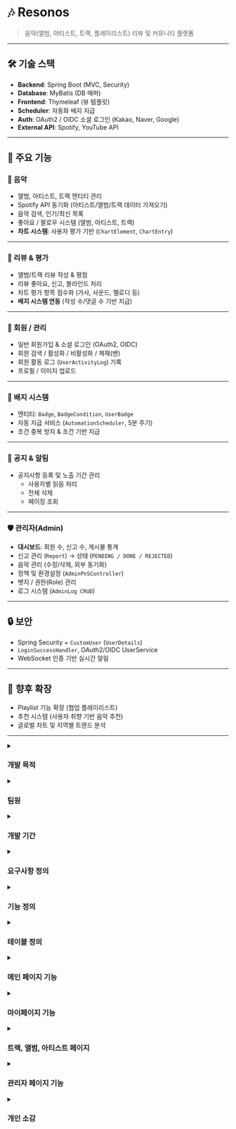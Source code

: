 # 🎶 Resonos

> 음악(앨범, 아티스트, 트랙, 플레이리스트) 리뷰 및 커뮤니티 플랫폼  

---

## 🛠 기술 스택
- **Backend**: Spring Boot (MVC, Security)
- **Database**: MyBatis (DB 매퍼)
- **Frontend**: Thymeleaf (뷰 템플릿)
- **Scheduler**: 자동화 배지 지급
- **Auth**: OAuth2 / OIDC 소셜 로그인 (Kakao, Naver, Google)
- **External API**: Spotify, YouTube API

---

## 📌 주요 기능

### 🎵 음악
- 앨범, 아티스트, 트랙 엔티티 관리
- Spotify API 동기화 (아티스트/앨범/트랙 데이터 가져오기)
- 음악 검색, 인기/최신 목록
- 좋아요 / 팔로우 시스템 (앨범, 아티스트, 트랙)
- **차트 시스템**: 사용자 평가 기반 (`ChartElement`, `ChartEntry`)

---

### 📝 리뷰 & 평가
- 앨범/트랙 리뷰 작성 & 평점
- 리뷰 좋아요, 신고, 블라인드 처리
- 차트 평가 항목 점수화 (가사, 사운드, 멜로디 등)
- **배지 시스템 연동** (작성 수/댓글 수 기반 지급)

---

### 👤 회원 / 관리
- 일반 회원가입 & 소셜 로그인 (OAuth2, OIDC)
- 회원 검색 / 활성화 / 비활성화 / 제재(밴)
- 회원 활동 로그 (`UserActivityLog`) 기록
- 프로필 / 이미지 업로드

---

### 🏅 배지 시스템
- 엔티티: `Badge`, `BadgeCondition`, `UserBadge`
- 자동 지급 서비스 (`AutomationScheduler`, 5분 주기)
- 조건 중복 방지 & 조건 기반 지급

---

### 📢 공지 & 알림
- 공지사항 등록 및 노출 기간 관리
  - 사용자별 읽음 처리  
  - 전체 삭제  
  - 페이징 조회  

---

### 🛡 관리자(Admin)
- **대시보드**: 회원 수, 신고 수, 게시물 통계
- 신고 관리 (`Report`) → 상태 (`PENDING / DONE / REJECTED`)
- 음악 관리 (수정/삭제, 외부 동기화)
- 정책 및 환경설정 (`AdminPnSController`)
- 뱃지 / 권한(Role) 관리
- 로그 시스템 (`AdminLog CRUD`)

---

## 🔒 보안
- Spring Security + `CustomUser` (`UserDetails`)
- `LoginSuccessHandler`, OAuth2/OIDC UserService
- WebSocket 인증 기반 실시간 알림

---

## 🚀 향후 확장
- Playlist 기능 확장 (협업 플레이리스트)
- 추천 시스템 (사용자 취향 기반 음악 추천)
- 글로벌 차트 및 지역별 트렌드 분석

---

<details>
  <summary><h3>개발 목적</h3></summary>
  
  ![Image](https://github.com/user-attachments/assets/73b99852-8607-432e-968e-11d8e3b2d4c0)
</details>

<details>
  <summary><h3>팀원</h3></summary>
  
  ![Image](https://github.com/user-attachments/assets/472c9b1d-1547-48da-b859-474c7da30082)
  ![Image](https://github.com/user-attachments/assets/2d9ccfbb-8b94-42b1-bf53-2f70743b3712)
</details>

<details>
  <summary><h3>개발 기간</h3></summary>
  
  ![Image](https://github.com/user-attachments/assets/1db7cba2-b2e1-4a8b-8219-71e2be0d2c3b)
</details>

<details>
  <summary><h3>요구사항 정의</h3></summary>
  <a href="https://docs.google.com/spreadsheets/d/197UEqg--TpaKUv3LK0yC1JwajKhI-rdYyBE1SmXbPPc/edit?gid=284806723#gid=284806723" target="">전체보기</a>
  <br>
  
  ![Image](https://github.com/user-attachments/assets/7c49e4ce-648a-4de3-91e2-ca0c89b5abae)
</details>

<details>
  <summary><h3>기능 정의</h3></summary>
  <a href="https://docs.google.com/spreadsheets/d/197UEqg--TpaKUv3LK0yC1JwajKhI-rdYyBE1SmXbPPc/edit?gid=945099833#gid=945099833" taget="_blank">전체보기</a>
  <br>
  
  ![Image](https://github.com/user-attachments/assets/61812d19-a8bf-4eda-8d38-c594871ecb7c)
</details>

<details>
  <summary><h3>테이블 정의</h3></summary>
  <a href="https://docs.google.com/spreadsheets/d/197UEqg--TpaKUv3LK0yC1JwajKhI-rdYyBE1SmXbPPc/edit?gid=702686551#gid=702686551">전체보기</a>
  
  ![Image](https://github.com/user-attachments/assets/f61cf7dd-5cb5-4c13-877d-af821a97abdf)
  ![Image](https://github.com/user-attachments/assets/d61c8135-15bc-477f-b373-b5d491b02eb7)
</details>

<details>
  <summary><h3>메인 페이지 기능</h3></summary>
  
  ![Image](https://github.com/user-attachments/assets/62a4397b-c81c-4b67-aa55-6b65ba378a01)
  ![Image](https://github.com/user-attachments/assets/3099e6ae-f832-480a-b30d-f97a92b62cda)
  ![Image](https://github.com/user-attachments/assets/9f70da41-0782-4498-b6c3-5a8dfb5b1405)
  ![Image](https://github.com/user-attachments/assets/07b4ddbb-511d-408f-b868-9d01b736a7cb)
  ![Image](https://github.com/user-attachments/assets/570a8ef7-f862-4cec-8f70-ea2533460edd)
</details>

<details>
  <summary><h3>마이페이지 기능</h3></summary>
  
  ![Image](https://github.com/user-attachments/assets/cf5b65db-2c7b-43e5-8fd5-a4fee978c828)
  ![Image](https://github.com/user-attachments/assets/918050b9-8f21-41b1-aefd-b2ca0862e53c)
  ![Image](https://github.com/user-attachments/assets/2c368398-9205-4968-9b51-8e09e93e20c5)
  ![Image](https://github.com/user-attachments/assets/4b48a2c1-7b9f-4051-a8d4-a5e34f65e7c5)
</details>

<details>
  <summary><h3>트랙, 앨범, 아티스트 페이지</h3></summary>
  
  ![Image](https://github.com/user-attachments/assets/a811649f-9672-4f85-bae8-9e57be375c32)
  ![Image](https://github.com/user-attachments/assets/30e56cde-440a-4bcb-920d-25946f52a065)
  ![Image](https://github.com/user-attachments/assets/b2c07274-14cb-4fa3-a331-3da87996227a)
</details>

<details>
  <summary><h3>관리자 페이지 기능</h3></summary>
  
  ![Image](https://github.com/user-attachments/assets/e17768cd-8d1b-4f8a-a214-1f18de7f2aa4)
</details>

<details>
  <summary><h3>개인 소감</h3></summary>
  
  ![Image](https://github.com/user-attachments/assets/ac5d15cd-a34c-4b00-9008-75427cc1a562)
</details>





<!--
![Image](https://github.com/user-attachments/assets/bd669b2b-1996-4467-b3a7-971e9b7a52ff)
![Image](https://github.com/user-attachments/assets/debc3d7d-cff3-41d2-be44-3083f9f3065d)
![Image](https://github.com/user-attachments/assets/eaa059af-b884-4823-bcc8-e5ea78c81775)
![Image](https://github.com/user-attachments/assets/d6db5e23-0cf5-493f-8f18-db62633ff622)
![Image](https://github.com/user-attachments/assets/d3f1204d-08c1-440a-84ab-8980edb639e9)
![Image](https://github.com/user-attachments/assets/f6753838-afe2-4250-95c6-5814b66dc9ee)
![Image](https://github.com/user-attachments/assets/456c31a0-96d5-4bde-89f3-00395cc8d809)
![Image](https://github.com/user-attachments/assets/4642f5e3-44f7-4fc4-9461-50b69f11b4bf)
![Image](https://github.com/user-attachments/assets/b3983335-6cb6-4d8f-af89-510f89e7ee47)
![Image](https://github.com/user-attachments/assets/79bad710-510f-4739-96c7-87105e4bf81a)
-->
